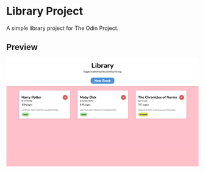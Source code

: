 # Library Project

A simple library project for The Odin Project.

## Preview
![Screenshot](screenshot.png)